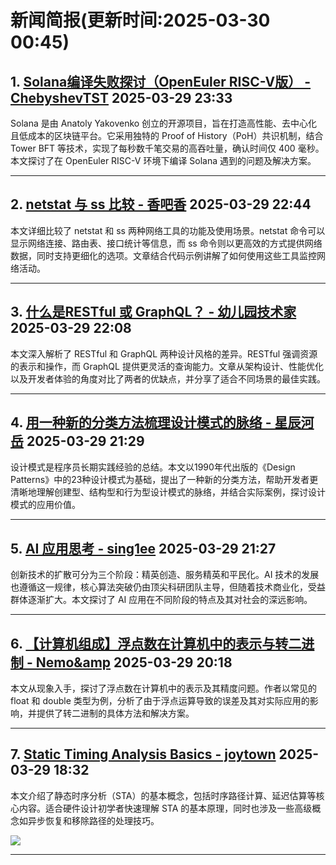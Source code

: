 # 新闻简报(更新时间:2025-03-30 00:45)

## 1. [Solana编译失败探讨（OpenEuler RISC-V版） - ChebyshevTST](https://www.cnblogs.com/ChebyshevTST/p/18800115)   2025-03-29 23:33

Solana 是由 Anatoly Yakovenko 创立的开源项目，旨在打造高性能、去中心化且低成本的区块链平台。它采用独特的 Proof of History（PoH）共识机制，结合 Tower BFT 等技术，实现了每秒数千笔交易的高吞吐量，确认时间仅 400 毫秒。本文探讨了在 OpenEuler RISC-V 环境下编译 Solana 遇到的问题及解决方案。

---

## 2. [netstat 与 ss 比较 - 香吧香](https://www.cnblogs.com/zjdxr-up/p/18800060)   2025-03-29 22:44

本文详细比较了 netstat 和 ss 两种网络工具的功能及使用场景。netstat 命令可以显示网络连接、路由表、接口统计等信息，而 ss 命令则以更高效的方式提供网络数据，同时支持更细化的选项。文章结合代码示例讲解了如何使用这些工具监控网络活动。

---

## 3. [什么是RESTful 或 GraphQL？ - 幼儿园技术家](https://www.cnblogs.com/zxlh1529/p/18799896)   2025-03-29 22:08

本文深入解析了 RESTful 和 GraphQL 两种设计风格的差异。RESTful 强调资源的表示和操作，而 GraphQL 提供更灵活的查询能力。文章从架构设计、性能优化以及开发者体验的角度对比了两者的优缺点，并分享了适合不同场景的最佳实践。

---

## 4. [用一种新的分类方法梳理设计模式的脉络 - 星辰河岳](https://www.cnblogs.com/xingchenheyue/p/18799024)   2025-03-29 21:29

设计模式是程序员长期实践经验的总结。本文以1990年代出版的《Design Patterns》中的23种设计模式为基础，提出了一种新的分类方法，帮助开发者更清晰地理解创建型、结构型和行为型设计模式的脉络，并结合实际案例，探讨设计模式的应用价值。

---

## 5. [AI 应用思考 - sing1ee](https://www.cnblogs.com/sing1ee/p/18799954)   2025-03-29 21:27

创新技术的扩散可分为三个阶段：精英创造、服务精英和平民化。AI 技术的发展也遵循这一规律，核心算法突破仍由顶尖科研团队主导，但随着技术商业化，受益群体逐渐扩大。本文探讨了 AI 应用在不同阶段的特点及其对社会的深远影响。

---

## 6. [【计算机组成】浮点数在计算机中的表示与转二进制 - Nemo&amp](https://www.cnblogs.com/blknemo/p/12814838.html)   2025-03-29 20:18

本文从现象入手，探讨了浮点数在计算机中的表示及其精度问题。作者以常见的 float 和 double 类型为例，分析了由于浮点运算导致的误差及其对实际应用的影响，并提供了转二进制的具体方法和解决方案。

---

## 7. [Static Timing Analysis Basics - joytown](https://www.cnblogs.com/zj99/p/18799748)   2025-03-29 18:32

本文介绍了静态时序分析（STA）的基本概念，包括时序路径计算、延迟估算等核心内容。适合硬件设计初学者快速理解 STA 的基本原理，同时也涉及一些高级概念如异步恢复和移除路径的处理技巧。

![](https://media.daily.dev/image/upload/f_auto,q_auto/v1/posts/ec047bd680938be839b61803c81ab655?_a=AQAEuj9)

---